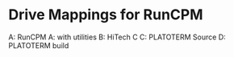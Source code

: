 # Drive Mappings for RunCPM

A: RunCPM A: with utilities
B: HiTech C
C: PLATOTERM Source
D: PLATOTERM build

